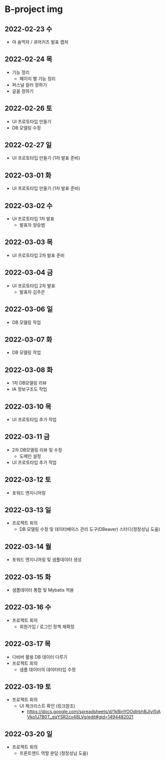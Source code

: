# B-project img

## 2022-02-23 수
- 야 술먹자 / 큐어키즈 발표 캡처

## 2022-02-24 목
- 기능 정리
  - 페이지 별 기능 정리
- 퍼스널 컬러 정하기
- 글꼴 정하기

## 2022-02-26 토
- UI 프로토타입 만들기
- DB 모델링 수정

## 2022-02-27 일
- UI 프로토타입 만들기 (1차 발표 준비)

## 2022-03-01 화
- UI 프로토타입 만들기 (1차 발표 준비)

## 2022-03-02 수
- UI 프로토타입 1차 발표
  - 발표자 양승범

## 2022-03-03 목
- UI 프로토타입 2차 발표 준비

## 2022-03-04 금
- UI 프로토타입 2차 발표
  - 발표자 김주은

## 2022-03-06 일
- DB 모델링 작업

## 2022-03-07 화
- DB 모델링 작업

## 2022-03-08 화
- 1차 DB모델링 리뷰
- IA 정보구조도 작업

## 2022-03-10 목
- UI 프로토타입 추가 작업

## 2022-03-11 금
- 2차 DB모델링 리뷰 및 수정
  - 도메인 설정
- UI 프로토타입 추가 작업

## 2022-03-12 토
- 포워드 엔지니어링

## 2022-03-13 일
- 프로젝트 회의
  - DB 모델링 수정 및 데이터베이스 관리 도구(DBeaver) 스터디(정창성님 도움)

## 2022-03-14 월
- 포워드 엔지니어링 및 샘플데이터 생성

## 2022-03-15 화
- 샘플데이터 통합 및 Mybatis 적용

## 2022-03-16 수
- 프로젝트 회의
  - 회원가입 / 로그인 정책 재확정

## 2022-03-17 목
- 디비버 활용 DB 데이터 다루기
- 프로젝트 회의
  - 샘플 데이터의 데이터타입 수정

## 2022-03-19 토
- 프로젝트 회의
  - UI 체크리스트 확인 (링크참조)
    - https://docs.google.com/spreadsheets/d/1kBinYOOdlrbhBJIvI5jAVko1J7B0T_gqYSR2cx48LVg/edit#gid=1494482021

## 2022-03-20 일
- 프로젝트 회의
  - 프론트엔드 역할 분담 (정창성님 도움)
